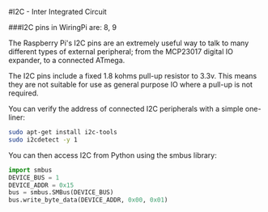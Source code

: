 <!--
---
name: I2C
class: interface
type: pinout
description: Raspberry Pi I2C pins
url: http://www.raspberry-projects.com/pi/programming-in-python/i2c-programming-in-python/using-the-i2c-interface-2
pin:
  '3':
    name: Data
    direction: both
    active: high
  '5':
    name: Clock
    direction: both
    active: high
  '27':
    name: EEPROM Data
    direction: both
    active: high
  '28':
    name: EEPROM Clock
    direction: both
    active: high
-->
#I2C - Inter Integrated Circuit

###I2C pins in WiringPi are: 8, 9

The Raspberry Pi's I2C pins are an extremely useful way to talk to many different types of external peripheral; from the MCP23017 digital IO expander, to a connected ATmega.

The I2C pins include a fixed 1.8 kohms pull-up resistor to 3.3v. This means they are not suitable for use as general purpose IO where a pull-up is not required.

You can verify the address of connected I2C peripherals with a simple one-liner:

```bash
sudo apt-get install i2c-tools
sudo i2cdetect -y 1
```

You can then access I2C from Python using the smbus library:

```python
import smbus
DEVICE_BUS = 1
DEVICE_ADDR = 0x15
bus = smbus.SMBus(DEVICE_BUS)
bus.write_byte_data(DEVICE_ADDR, 0x00, 0x01)
```
